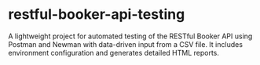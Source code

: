 # restful-booker-api-testing
A lightweight project for automated testing of the RESTful Booker API using Postman and Newman with data-driven input from a CSV file. It includes environment configuration and generates detailed HTML reports.
